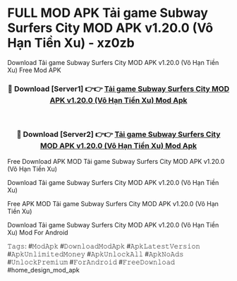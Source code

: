 # FULL MOD APK Tải game Subway Surfers City MOD APK v1.20.0 (Vô Hạn Tiền Xu) - xz0zb
Download Tải game Subway Surfers City MOD APK v1.20.0 (Vô Hạn Tiền Xu) Free Mod APK

<div align="center">
<h3>🔴 Download [Server1] 👉👉 <a href="https://apk-comot.site?title=Tải_game_Subway_Surfers_City_MOD_APK_v1.20.0_(Vô_Hạn_Tiền_Xu)">Tải game Subway Surfers City MOD APK v1.20.0 (Vô Hạn Tiền Xu) Mod Apk</a></h3><br>

<h3>🔴 Download [Server2] 👉👉 <a href="https://apk-comot.site?title=Tải_game_Subway_Surfers_City_MOD_APK_v1.20.0_(Vô_Hạn_Tiền_Xu)">Tải game Subway Surfers City MOD APK v1.20.0 (Vô Hạn Tiền Xu) Mod Apk</a></h3>
</div>


Free Download APK MOD Tải game Subway Surfers City MOD APK v1.20.0 (Vô Hạn Tiền Xu)

Download Tải game Subway Surfers City MOD APK v1.20.0 (Vô Hạn Tiền Xu) 

Free APK MOD Tải game Subway Surfers City MOD APK v1.20.0 (Vô Hạn Tiền Xu) 

Download Tải game Subway Surfers City MOD APK v1.20.0 (Vô Hạn Tiền Xu) Mod For Android

𝚃𝚊𝚐𝚜: #𝙼𝚘𝚍𝙰𝚙𝚔 #𝙳𝚘𝚠𝚗𝚕𝚘𝚊𝚍𝙼𝚘𝚍𝙰𝚙𝚔 #𝙰𝚙𝚔𝙻𝚊𝚝𝚎𝚜𝚝𝚅𝚎𝚛𝚜𝚒𝚘𝚗 #𝙰𝚙𝚔𝚄𝚗𝚕𝚒𝚖𝚒𝚝𝚎𝚍𝙼𝚘𝚗𝚎𝚢 #𝙰𝚙𝚔𝚄𝚗𝚕𝚘𝚌𝚔𝙰𝚕𝚕 #𝙰𝚙𝚔𝙽𝚘𝙰𝚍𝚜 #𝚄𝚗𝚕𝚘𝚌𝚔𝙿𝚛𝚎𝚖𝚒𝚞𝚖 #𝙵𝚘𝚛𝙰𝚗𝚍𝚛𝚘𝚒𝚍 #𝙵𝚛𝚎𝚎𝙳𝚘𝚠𝚗𝚕𝚘𝚊𝚍 #home_design_mod_apk